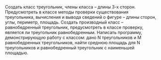 Создать класс треугольник, члены класса – длины 3-х сторон. Предусмотреть в классе методы
проверки существования треугольника, вычисления и вывода сведений о фигуре – длины сторон, углы,
периметр, площадь. Создать производный класс – равнобедренный треугольник, предусмотреть в
классе проверку, является ли треугольник равнобедренным. Написать программу, демонстрирующую
работу с классом: дано N треугольников и M равнобедренных треугольников, найти среднюю площадь
для N треугольников и равнобедренный треугольник с наименьшей площадью. 
